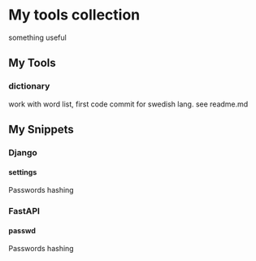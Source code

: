 # My tools collection

something useful
## My Tools

### dictionary

work with word list, first code commit for swedish lang. see readme.md

## My Snippets

### Django

#### settings
Passwords hashing

### FastAPI

#### passwd
Passwords hashing

